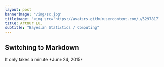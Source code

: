 ```yaml
---
layout: post
bannerimage: "/img/sc.jpg"
titleimage: "<img src='https://avatars.githubusercontent.com/u/5297817?v=3' style='width:200px; border-radius:50%'>"
title: Arthur Lui
subtitle: "Bayesian Statistics / Computing"
---
```


<div class="post-preview">
<h2 class='post-title'> Switching to Markdown </h1>
It only takes a minute  
*June 24, 2015*
</div>
